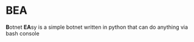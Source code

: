 # BEA
**B**otnet **EA**sy is a simple botnet written in python that can do anything via bash console
